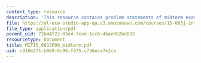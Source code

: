 ```yaml
---
content_type: resource
description: 'This resource contains problem statements of midterm exam. '
file: https://ol-ocw-studio-app-qa.s3.amazonaws.com/courses/15-083j-integer-programming-and-combinatorial-optimization-fall-2009/c910e271b8686c96f875c736eca7e1ca_MIT15_083JF09_midterm.pdf
file_type: application/pdf
parent_uid: 72b44f22-03e4-7ced-1cc6-4bae0b2bd833
resourcetype: Document
title: MIT15_083JF09_midterm.pdf
uid: c910e271-b868-6c96-f875-c736eca7e1ca
---
```

